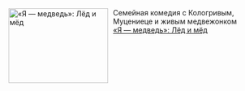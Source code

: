 <!--2025-01-11 10:00:14-->
<div class="yb">
  <div class="rss smaller1 kino_kino"><a href="https://www.kino-teatr.ru/kino/art/tv/7167/" title="«Я — медведь»: Лёд и мёд"><img src="https://www.kino-teatr.ru/art/7/6/7167/poster.jpg" width="196" height="147" align="left" hspace="5" style="margin: 0px 10px 0px 5px" alt="«Я — медведь»: Лёд и мёд"/></a>Семейная комедия с Кологривым, Муцениеце и живым медвежонком <br><a class="light" href="https://www.kino-teatr.ru/kino/art/tv/7167/">«Я — медведь»: Лёд и мёд</a></div>
</div>
